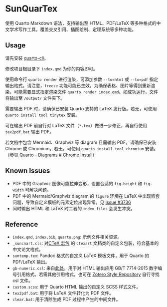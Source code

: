 # SunQuarTex

使用 Quarto Markdown 语法，支持输出至 HTML、PDF/LaTeX 等多种格式的中文学术写作工具，覆盖交叉引用、插图绘制、定理系统等多种功能。

## Usage

请先安装 [quarto-cli](https://github.com/quarto-dev/quarto-cli)。

修改项目根目录下 `index.qmd` 为你的内容即可。

使用命令行 `quarto render` 进行渲染，可添加参数 `--to=html` 或 `--to=pdf` 指定输出格式。请注意，`freeze` 功能可能已生效，为确保表格、图片等得到重新渲染，可能需要显式指定渲染文件 `quarto render index.qmd`。如成功运行，文件将输出至 `/output/` 文件夹下。

需要输出 PDF 时，请确保已安装 Quarto 支持的 LaTeX 发行版。若无，可使用 `quarto install tool tinytex` 安装。

可在输出 PDF 前自行对 LaTeX 文件（`*.tex`）做进一步修正，再自行使用 `tex2pdf.bat` 输出 PDF。

若文档中包含 Mermaid、Graphviz 等 diagram 且需输出 PDF，请确保已安装 Chrome 或 Chromium。若无，可使用 `quarto install tool chromium` 安装。（参见 [Quarto - Diagrams # Chrome Install](https://quarto.org/docs/authoring/diagrams.html#chrome-install)）

## Known Issues

- PDF 中的 Graphviz 图像可能拉伸变形，设置合适的 `fig-height` 和 `fig-width` 可解决问题。
- PDF 中的 Mermaid/Graphviz diagram 的 `figure` 环境在 LaTeX 中出现嵌套问题，导致自定义模板的元素定位出现异常。见 [Issue #3736](https://github.com/quarto-dev/quarto-cli/issues/3736)
- 同时输出 HTML 和 LaTeX 时二者的 `index_files` 会发生冲突。

## Reference

- `index.qmd`, `index.bib`, `quarto.png`: 示例文件相关资源。
- `_suncnart.cls`: 对[CTeX 宏包](https://ctan.org/pkg/ctex) 的 `ctexart` 文档类的自定义包装，符合基本的中文论文格式。
- `suntemp.tex`: Pandoc 格式的自定义 LaTeX 模板文件，用于 Quarto 的 PDF/LaTeX 输出。
- `gb-numeric.csl`: 来自[此处](https://www.zotero.org/styles/china-national-standard-gb-t-7714-2015-numeric)，用于对 HTML 输出应用 GB/T 7714-2015 数字编号引用格式。若需其他引用格式，也可在 [Zotero Style Repository](https://www.zotero.org/styles) 自行寻找 csl 文件。
- `custom.scss`: 用于 Quarto HTML 输出的自定义 SCSS 样式文件。
- `tex2pdf.bat`: 用于将 LaTeX 文件转化为 PDF 文件。
- `clear.bat`: 用于清除生成 PDF 过程中产生的中间文件。